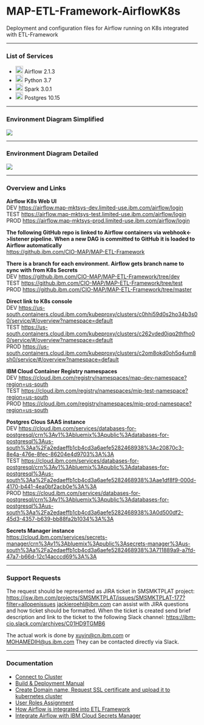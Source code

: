 # MAP-ETL-Framework-AirflowK8s

Deployment and configuration files for Airflow running on K8s integrated with ETL-Framework

---
### List of Services

 - <img src="https://miro.medium.com/max/1080/1*6jjSw8IqGbsPZp7L_43YyQ.png" height="20"> Airflow 2.1.3
 - <img src="https://i.stack.imgur.com/hRJou.gif" height="20"> Python 3.7
 - <img src="https://upload.wikimedia.org/wikipedia/commons/f/f3/Apache_Spark_logo.svg" height="20"> Spark 3.0.1
 - <img src="https://upload.wikimedia.org/wikipedia/commons/2/29/Postgresql_elephant.svg" height="20"> Postgres 10.15

---
### Environment Diagram Simplified
<img src="https://github.ibm.com/CIO-MAP/MAP-ETL-Framework-AirflowK8s/blob/master/diagrams/env_diagram_simplified.jpg">

---
### Environment Diagram Detailed
<img src="https://github.ibm.com/CIO-MAP/MAP-ETL-Framework-AirflowK8s/blob/master/diagrams/env_diagram_detailed.jpg">

---
### Overview and Links

**Airflow K8s Web UI**\
DEV https://airflow.map-mktsys-dev.limited-use.ibm.com/airflow/login \
TEST https://airflow.map-mktsys-test.limited-use.ibm.com/airflow/login \
PROD https://airflow.map-mktsys-prod.limited-use.ibm.com/airflow/login

**The following GitHub repo is linked to Airflow containers via webhook<->listener pipeline. When a new DAG is committed to GitHub it is loaded to Airflow automatically**\
https://github.ibm.com/CIO-MAP/MAP-ETL-Framework

**There is a branch for each environment. Airflow gets branch name to sync with from K8s Secrets** \
DEV https://github.ibm.com/CIO-MAP/MAP-ETL-Framework/tree/dev \
TEST https://github.ibm.com/CIO-MAP/MAP-ETL-Framework/tree/test \
PROD https://github.ibm.com/CIO-MAP/MAP-ETL-Framework/tree/master

**Direct link to K8s console**\
DEV https://us-south.containers.cloud.ibm.com/kubeproxy/clusters/c0hhi59d0s2ho34b3s00/service/#/overview?namespace=default \
TEST https://us-south.containers.cloud.ibm.com/kubeproxy/clusters/c262vded0jqq2thfho00/service/#/overview?namespace=default \
PROD https://us-south.containers.cloud.ibm.com/kubeproxy/clusters/c2om8okd0oh5q4um8sh0/service/#/overview?namespace=default

**IBM Cloud Container Registry namespaces** \
DEV https://cloud.ibm.com/registry/namespaces/map-dev-namespace?region=us-south \
TEST https://cloud.ibm.com/registry/namespaces/mip-test-namespace?region=us-south \
PROD https://cloud.ibm.com/registry/namespaces/mip-prod-namespace?region=us-south

**Postgres Clous SAAS instance** \
DEV https://cloud.ibm.com/services/databases-for-postgresql/crn%3Av1%3Abluemix%3Apublic%3Adatabases-for-postgresql%3Aus-south%3Aa%2Fa2edaeffb1cb4cd3a6aefe5282468938%3Ac20870c3-8e4a-476e-8fec-86204e4d9703%3A%3A \
TEST https://cloud.ibm.com/services/databases-for-postgresql/crn%3Av1%3Abluemix%3Apublic%3Adatabases-for-postgresql%3Aus-south%3Aa%2Fa2edaeffb1cb4cd3a6aefe5282468938%3Aae1df8f9-000d-4170-b441-4ea0bf2acb0e%3A%3A \
PROD https://cloud.ibm.com/services/databases-for-postgresql/crn%3Av1%3Abluemix%3Apublic%3Adatabases-for-postgresql%3Aus-south%3Aa%2Fa2edaeffb1cb4cd3a6aefe5282468938%3A0d500df2-45d3-4357-b639-bb88fa2b1034%3A%3A

**Secrets Manager instance** \
https://cloud.ibm.com/services/secrets-manager/crn%3Av1%3Abluemix%3Apublic%3Asecrets-manager%3Aus-south%3Aa%2Fa2edaeffb1cb4cd3a6aefe5282468938%3A711889a9-a7fd-47a7-b66d-12c14acccd69%3A%3A

---
### Support Requests

The request should be represented as JIRA ticket in SMSMKTPLAT project: https://jsw.ibm.com/projects/SMSMKTPLAT/issues/SMSMKTPLAT-177?filter=allopenissues
jackieroehl@ibm.com can assist with JIRA questions and how ticket should be formatted.
When the ticket is created send brief description and link to the ticket to the following Slack channel: https://ibm-cio.slack.com/archives/C01HD9TGMB6

The actual work is done by xuyin@cn.ibm.com or MOHAMEDIH@us.ibm.com
They can be contacted directly via Slack.

---
### Documentation
- [Connect to Cluster](https://github.ibm.com/CIO-MAP/MAP-ETL-Framework-AirflowK8s/blob/master/docs/Connect%20to%20Cluster.md)
- [Build & Deployment Manual](https://github.ibm.com/CIO-MAP/MAP-ETL-Framework-AirflowK8s/blob/master/docs/Build%20%26%20Deployment%20Manual.md)
- [Create Domain name, Request SSL certificate and upload it to kubernetes cluster](https://github.ibm.com/CIO-MAP/MAP-ETL-Framework-AirflowK8s/blob/master/docs/Ingress%20SSL%20Certificates.md)
- [User Roles Assignment](https://github.ibm.com/CIO-MAP/MAP-ETL-Framework-AirflowK8s/blob/master/docs/User%20Roles%20Assignment.md)
- [How Airflow is integrated into ETL Framework](https://github.ibm.com/CIO-MAP/MAP-ETL-Framework-AirflowK8s/blob/master/docs/How%20Airflow%20is%20integrated%20into%20ETL%20Framework.md)
- [Integrate Airflow with IBM Cloud Secrets Manager](https://github.ibm.com/CIO-MAP/MAP-ETL-Framework-AirflowK8s/blob/master/docs/Integrate%20Airflow%20with%20IBM%20Cloud%20Secrets%20Manager.md)